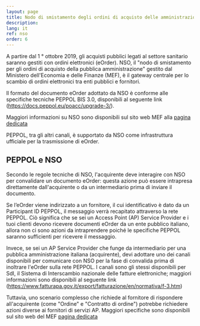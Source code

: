 ```yaml
---
layout: page
title: Nodo di smistamento degli ordini di acquisto delle amministrazioni pubbliche (NSO)
description: 
lang: it
ref: nso
order: 6
---
```


A partire dal 1 ° ottobre 2019, gli acquisti pubblici legati al settore sanitario saranno gestiti 
con ordini elettronici (eOrder). NSO, il "nodo di smistamento per gli ordini di acquisto della pubblica 
amministrazione" gestito dal Ministero dell'Economia e delle Finanze (MEF), è il gateway centrale per 
lo scambio di ordini elettronici tra enti pubblici e fornitori.

Il formato del documento eOrder adottato da NSO è conforme alle specifiche tecniche PEPPOL BIS 3.0, 
disponibili al seguente link (https://docs.peppol.eu/poacc/upgrade-3/).

Maggiori informazioni su NSO sono disponibili sul sito web MEF alla [pagina dedicata](http://www.rgs.mef.gov.it/VERSIONE-I/e_government/amministrazioni_pubbliche/acquisti_pubblici_in_rete_apir/nodo_di_smistamento_degli_ordini_di_acquisto_delle_amministrazioni_pubbliche_nso/)

PEPPOL, tra gli altri canali, è supportato da NSO come infrastruttura ufficiale per la trasmissione di eOrder.

## PEPPOL e NSO

Secondo le regole tecniche di NSO, l'acquirente deve interagire con NSO per convalidare un documento eOrder: 
questa azione può essere intrapresa direttamente dall'acquirente o da un intermediario prima di inviare il documento.

Se l’eOrder viene indirizzato a un fornitore, il cui identificativo è dato da un Participant ID PEPPOL, il messaggio 
verrà recapitato attraverso la rete PEPPOL. Ciò significa che se sei un Access Point (AP) Service Provider e i tuoi 
clienti devono ricevere documenti eOrder da un ente pubblico italiano, allora non ci sono azioni da intraprendere 
poiché le specifiche PEPPOL saranno sufficienti per ricevere il messaggio.

Invece, se sei un AP Service Provider che funge da intermediario per una pubblica amministrazione italiana (acquirente),
devi adottare uno dei canali disponibili per comunicare con NSO per la fase di convalida prima di inoltrare l'eOrder 
sulla rete PEPPOL. I canali sono gli stessi disponibili per SdI, il Sistema di Interscambio nazionale delle fatture 
elettroniche; maggiori informazioni sono disponibili 
al seguente link (https://www.fatturapa.gov.it/export/fatturazione/en/normativa/f-3.htm)

Tuttavia, uno scenario complesso che richiede al fornitore di rispondere all'acquirente (come "Ordine" e "Contratto di ordine") 
potrebbe richiedere azioni diverse ai fornitori di servizi AP. Maggiori specifiche sono disponibili sul sito web 
del MEF [pagina dedicata](http://www.rgs.mef.gov.it/VERSIONE-I/e_government/amministrazioni_pubbliche/acquisti_pubblici_in_rete_apir/nodo_di_smistamento_degli_ordini_di_acquisto_delle_amministrazioni_pubbliche_nso/)
